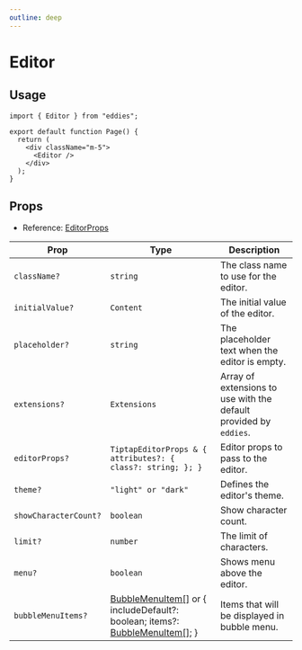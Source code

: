```yaml
---
outline: deep
---
```


# Editor

## Usage

```tsx
import { Editor } from "eddies";

export default function Page() {
  return (
    <div className="m-5">
      <Editor />
    </div>
  );
}
```

## Props

- Reference: [EditorProps](/docs/reference/editor-props)

| Prop                  | Type                                                                                                                                                | Description                                                       |
| --------------------- | --------------------------------------------------------------------------------------------------------------------------------------------------- | ----------------------------------------------------------------- |
| `className?`          | `string`                                                                                                                                            | The class name to use for the editor.                             |
| `initialValue?`       | `Content`                                                                                                                                           | The initial value of the editor.                                  |
| `placeholder?`        | `string`                                                                                                                                            | The placeholder text when the editor is empty.                    |
| `extensions?`         | `Extensions`                                                                                                                                        | Array of extensions to use with the default provided by `eddies`. |
| `editorProps?`        | `TiptapEditorProps & { attributes?: { class?: string; }; }`                                                                                         | Editor props to pass to the editor.                               |
| `theme?`              | `"light" or "dark"`                                                                                                                                 | Defines the editor's theme.                                       |
| `showCharacterCount?` | `boolean`                                                                                                                                           | Show character count.                                             |
| `limit?`              | `number`                                                                                                                                            | The limit of characters.                                          |
| `menu?`               | `boolean`                                                                                                                                           | Shows menu above the editor.                                      |
| `bubbleMenuItems?`    | [BubbleMenuItem[]](/docs/reference/bubble-menu-item) or { includeDefault?: boolean; items?: [BubbleMenuItem[]](/docs/reference/bubble-menu-item); } | Items that will be displayed in bubble menu.                      |
